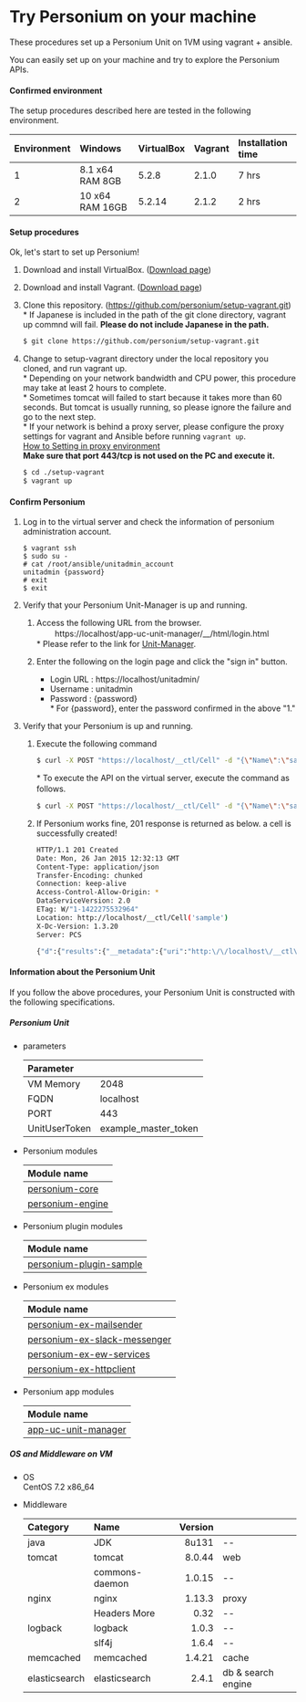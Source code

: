 # Try Personium on your machine  

These procedures set up a Personium Unit on 1VM using vagrant + ansible.  

You can easily set up on your machine and try to explore the Personium APIs.

#### Confirmed environment  
The setup procedures described here are tested in the following environment.

| Environment| Windows        | VirtualBox  | Vagrant | Installation time |
|:-----------|:---------------|:------------|:--------|:---------------|
| 1          | 8.1 x64 RAM 8GB | 5.2.8 | 2.1.0 | 7 hrs |
| 2          | 10 x64 RAM 16GB | 5.2.14 | 2.1.2 | 2 hrs |  

#### Setup procedures  

Ok, let's start to set up Personium!

1. Download and install VirtualBox. ([Download page](https://www.virtualbox.org/wiki/Downloads))  

1. Download and install Vagrant. ([Download page](https://www.vagrantup.com/downloads.html))  

1. Clone this repository. (https://github.com/personium/setup-vagrant.git)  
\* If Japanese is included in the path of the git clone directory, vagrant up commnd will fail. **Please do not include Japanese in the path.**

    ```bash
    $ git clone https://github.com/personium/setup-vagrant.git
    ```

1. Change to setup-vagrant directory under the local repository you cloned, and run vagrant up.  
\* Depending on your network bandwidth and CPU power, this procedure may take at least 2 hours to complete.  
\* Sometimes tomcat will failed to start because it takes more than 60 seconds. But tomcat is usually running, so please ignore the failure and go to the next step.  
\* If your network is behind a proxy server, please configure the proxy settings for vagrant and Ansible before running `vagrant up`.  
[How to Setting in proxy environment](How_to_Setting_in_proxy_environment.md "")  
**Make sure that port 443/tcp is not used on the PC and execute it.**  

    ```bash
    $ cd ./setup-vagrant
    $ vagrant up
    ```

#### Confirm Personium

1. Log in to the virtual server and check the information of personium administration account.

   ```console
   $ vagrant ssh
   $ sudo su -
   # cat /root/ansible/unitadmin_account
   unitadmin {password}
   # exit
   $ exit
   ```

1. Verify that your Personium Unit-Manager is up and running.
    1. Access the following URL from the browser.   
　    　https://localhost/app-uc-unit-manager/__/html/login.html  
        \* Please refer to the link for [Unit-Manager](https://github.com/personium/app-uc-unit-manager "").  

    1. Enter the following on the login page and click the "sign in" button.  
       * Login URL      : https://localhost/unitadmin/  
       * Username       : unitadmin  
       * Password       : {password}  
       \* For {password}, enter the password confirmed in the above "1."

1. Verify that your Personium is up and running.  
    1. Execute the following command  

        ```bash
        $ curl -X POST "https://localhost/__ctl/Cell" -d "{\"Name\":\"sample\"}" -H "Authorization:Bearer example_master_token" -H "Accept:application/json" -i -sS -k
        ```

        \* To execute the API on the virtual server, execute the command as follows.　　

        ```bash
        $ curl -X POST "https://localhost/__ctl/Cell" -d "{\"Name\":\"sample\"}" -H "Authorization:Bearer example_master_token" -H "Accept:application/json" -i -sS -k
        ```

    1. If Personium works fine, 201 response is returned as below. a cell is successfully created!  

        ```bash
        HTTP/1.1 201 Created
        Date: Mon, 26 Jan 2015 12:32:13 GMT
        Content-Type: application/json
        Transfer-Encoding: chunked
        Connection: keep-alive
        Access-Control-Allow-Origin: *
        DataServiceVersion: 2.0
        ETag: W/"1-1422275532964"
        Location: http://localhost/__ctl/Cell('sample')
        X-Dc-Version: 1.3.20
        Server: PCS

        {"d":{"results":{"__metadata":{"uri":"http:\/\/localhost\/__ctl\/Cell('sample')","etag":"W\/\"1-1422275532964\"","type":"UnitCtl.Cell"},"Name":"sample","__published":"\/Date(1422275532964)\/","__updated":"\/Date(1422275532964)\/"}}}
        ```


#### Information about the Personium Unit  
If you follow the above procedures, your Personium Unit is constructed with the following specifications.

##### Personium Unit  

* parameters  

    |Parameter    |                    |
    |:------------|--------------------|
    |VM Memory    |2048                |
    |FQDN         |localhost           |
    |PORT         |443                 |
    |UnitUserToken|example_master_token|

* Personium modules  

    |Module name                    |
    |:------------------------------|
    |[personium-core](https://github.com/personium/personium-core)                 |
    |[personium-engine](https://github.com/personium/personium-engine)               |

* Personium plugin modules  

    |Module name                    |
    |:------------------------------|
    |[personium-plugin-sample](https://github.com/personium/personium-plugin-sample)        |

* Personium ex modules  

    |Module name                    |
    |:------------------------------|
    |[personium-ex-mailsender](https://github.com/personium/personium-ex-mailsender)        |
    |[personium-ex-slack-messenger](https://github.com/personium/personium-ex-slack-messenger)   |
    |[personium-ex-ew-services](https://github.com/personium/personium-ex-ew-services)       |
    |[personium-ex-httpclient](https://github.com/personium/personium-ex-httpclient)        |

* Personium app modules

    |Module name                    |
    |:------------------------------|
    |[app-uc-unit-manager](https://github.com/personium/app-uc-unit-manager)            |

##### OS and Middleware on VM

* OS  
CentOS 7.2 x86_64

* Middleware  

    |Category       | Name           |Version       |                   |
    |:--------------|:---------------|-------------:|:------------------|
    | java          | JDK            |        8u131 | --                |
    | tomcat        | tomcat         |       8.0.44 | web               |
    |               | commons-daemon |       1.0.15 | --                |
    | nginx         | nginx          |       1.13.3 | proxy             |
    |               | Headers More   |         0.32 | --                |
    | logback       | logback        |        1.0.3 | --                |
    |               | slf4j          |        1.6.4 | --                |
    | memcached     | memcached      |       1.4.21 | cache             |
    | elasticsearch | elasticsearch  |        2.4.1 | db & search engine|
